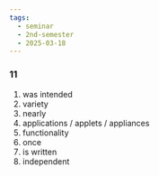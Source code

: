 ```yaml
---
tags:
  - seminar
  - 2nd-semester
  - 2025-03-18
---
```


### 11

1. was intended
2. variety
3. nearly
4. applications / applets / appliances
5. functionality
6. once
7. is written
8. independent

